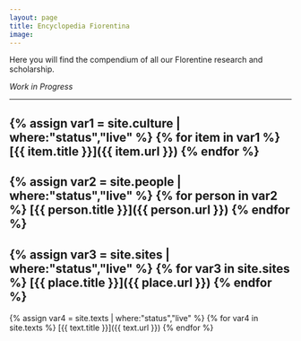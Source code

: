```yaml
---
layout: page
title: Encyclopedia Fiorentina
image:
---
```


Here you will find the compendium of all our Florentine research and scholarship.

*Work in Progress*

---
{% assign var1 = site.culture | where:"status","live" %}
{% for item in var1 %}
  [{{ item.title }}]({{ item.url }})
{% endfor %}
---
{% assign var2 = site.people | where:"status","live" %}
{% for person in var2 %}
  [{{ person.title }}]({{ person.url }})
{% endfor %}
---
{% assign var3 = site.sites | where:"status","live" %}
{% for var3 in site.sites %}
  [{{ place.title }}]({{ place.url }})
{% endfor %}
---
{% assign var4 = site.texts | where:"status","live" %}
{% for var4 in site.texts %}
  [{{ text.title }}]({{ text.url }})
{% endfor %}
